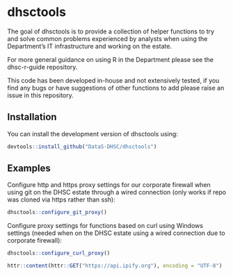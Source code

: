 
<!-- README.md is generated from README.Rmd. Please edit that file -->

# dhsctools

<!-- badges: start -->

<!-- badges: end -->

The goal of dhsctools is to provide a collection of helper functions to
try and solve common problems experienced by analysts when using the
Department’s IT infrastructure and working on the estate.

For more general guidance on using R in the Department please see the
dhsc-r-guide repository.

This code has been developed in-house and not extensively tested, if you
find any bugs or have suggestions of other functions to add please raise
an issue in this repository.

## Installation

You can install the development version of dhsctools using:

``` r
devtools::install_github("DataS-DHSC/dhsctools")
```

## Examples

Configure http and https proxy settings for our corporate firewall when
using git on the DHSC estate through a wired connection (only works if
repo was cloned via https rather than ssh):

``` r
dhsctools::configure_git_proxy()
```

Configure proxy settings for functions based on curl using Windows
settings (needed when on the DHSC estate using a wired connection due to
corporate firewall):

``` r
dhsctools::configure_curl_proxy()

httr::content(httr::GET("https://api.ipify.org"), encoding = "UTF-8")
```
